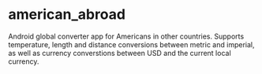 # american_abroad 
Android global converter app for Americans in other countries.
Supports temperature, length and distance conversions between metric and imperial,
   as well as currency converstions between USD and the current local currency. 

